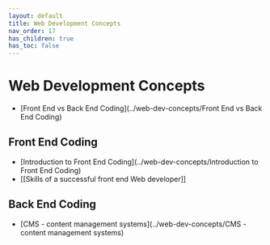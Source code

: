 ```yaml
---
layout: default
title: Web Development Concepts
nav_order: 17
has_children: true
has_toc: false
---
```


# Web Development Concepts

- [Front End vs Back End Coding](../web-dev-concepts/Front End vs Back End Coding)

## Front End Coding

- [Introduction to Front End Coding](../web-dev-concepts/Introduction to Front End Coding)
- [[Skills of a successful front end Web developer]]

## Back End Coding

- [CMS - content management systems](../web-dev-concepts/CMS - content management systems)
